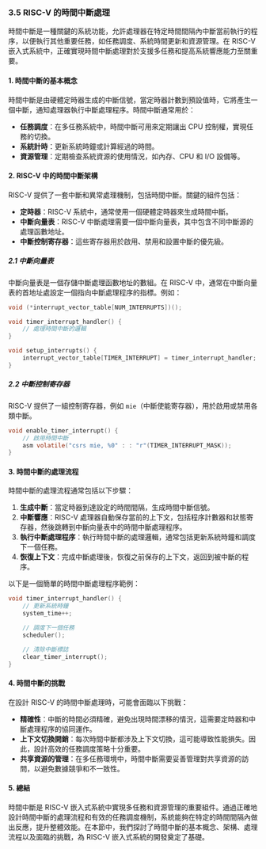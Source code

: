 ### 3.5 RISC-V 的時間中斷處理

時間中斷是一種關鍵的系統功能，允許處理器在特定時間間隔內中斷當前執行的程序，以便執行其他重要任務，如任務調度、系統時間更新和資源管理。在 RISC-V 嵌入式系統中，正確實現時間中斷處理對於支援多任務和提高系統響應能力至關重要。

#### 1. 時間中斷的基本概念

時間中斷是由硬體定時器生成的中斷信號，當定時器計數到預設值時，它將產生一個中斷，通知處理器執行中斷處理程序。時間中斷通常用於：

- **任務調度**：在多任務系統中，時間中斷可用來定期讓出 CPU 控制權，實現任務的切換。
- **系統計時**：更新系統時鐘或計算經過的時間。
- **資源管理**：定期檢查系統資源的使用情況，如內存、CPU 和 I/O 設備等。

#### 2. RISC-V 中的時間中斷架構

RISC-V 提供了一套中斷和異常處理機制，包括時間中斷。關鍵的組件包括：

- **定時器**：RISC-V 系統中，通常使用一個硬體定時器來生成時間中斷。
- **中斷向量表**：RISC-V 中斷處理需要一個中斷向量表，其中包含不同中斷源的處理函數地址。
- **中斷控制寄存器**：這些寄存器用於啟用、禁用和設置中斷的優先級。

##### 2.1 中斷向量表

中斷向量表是一個存儲中斷處理函數地址的數組。在 RISC-V 中，通常在中斷向量表的首地址處設定一個指向中斷處理程序的指標。例如：

```c
void (*interrupt_vector_table[NUM_INTERRUPTS])();

void timer_interrupt_handler() {
	// 處理時間中斷的邏輯
}

void setup_interrupts() {
	interrupt_vector_table[TIMER_INTERRUPT] = timer_interrupt_handler;
}
```

##### 2.2 中斷控制寄存器

RISC-V 提供了一組控制寄存器，例如 `mie`（中斷使能寄存器），用於啟用或禁用各類中斷。

```c
void enable_timer_interrupt() {
	// 啟用時間中斷
	asm volatile("csrs mie, %0" : : "r"(TIMER_INTERRUPT_MASK));
}
```

#### 3. 時間中斷的處理流程

時間中斷的處理流程通常包括以下步驟：

1. **生成中斷**：當定時器到達設定的時間間隔，生成時間中斷信號。
2. **中斷響應**：RISC-V 處理器自動保存當前的上下文，包括程序計數器和狀態寄存器，然後跳轉到中斷向量表中的時間中斷處理程序。
3. **執行中斷處理程序**：執行時間中斷的處理邏輯，通常包括更新系統時鐘和調度下一個任務。
4. **恢復上下文**：完成中斷處理後，恢復之前保存的上下文，返回到被中斷的程序。

以下是一個簡單的時間中斷處理程序範例：

```c
void timer_interrupt_handler() {
	// 更新系統時鐘
	system_time++;

	// 調度下一個任務
	scheduler();

	// 清除中斷標誌
	clear_timer_interrupt();
}
```

#### 4. 時間中斷的挑戰

在設計 RISC-V 的時間中斷處理時，可能會面臨以下挑戰：

- **精確性**：中斷的時間必須精確，避免出現時間漂移的情況，這需要定時器和中斷處理程序的協同運作。
- **上下文切換開銷**：每次時間中斷都涉及上下文切換，這可能導致性能損失。因此，設計高效的任務調度策略十分重要。
- **共享資源的管理**：在多任務環境中，時間中斷需要妥善管理對共享資源的訪問，以避免數據競爭和不一致性。

#### 5. 總結

時間中斷是 RISC-V 嵌入式系統中實現多任務和資源管理的重要組件。通過正確地設計時間中斷的處理流程和有效的任務調度機制，系統能夠在特定的時間間隔內做出反應，提升整體效能。在本節中，我們探討了時間中斷的基本概念、架構、處理流程以及面臨的挑戰，為 RISC-V 嵌入式系統的開發奠定了基礎。
